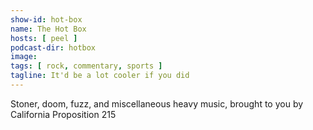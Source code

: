 ```yaml
---
show-id: hot-box
name: The Hot Box
hosts: [ peel ]
podcast-dir: hotbox
image:
tags: [ rock, commentary, sports ]
tagline: It'd be a lot cooler if you did
---
```


Stoner, doom, fuzz, and miscellaneous heavy music, brought to you by California Proposition 215
